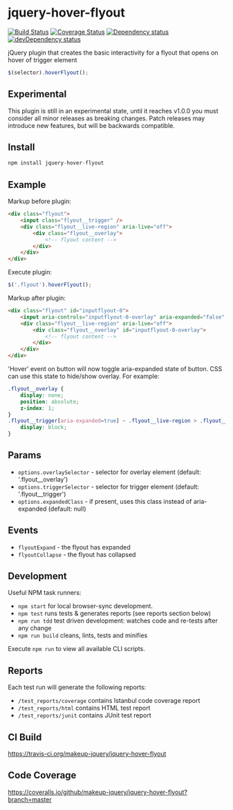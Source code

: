 # jquery-hover-flyout

<p>
    <a href="https://travis-ci.org/makeup-jquery/jquery-hover-flyout"><img src="https://api.travis-ci.org/makeup-jquery/jquery-hover-flyout.svg?branch=master" alt="Build Status" /></a>
    <a href='https://coveralls.io/github/makeup-jquery/jquery-hover-flyout?branch=master'><img src='https://coveralls.io/repos/makeup-jquery/jquery-hover-flyout/badge.svg?branch=master&service=github' alt='Coverage Status' /></a>
    <a href="https://david-dm.org/makeup-jquery/jquery-hover-flyout"><img src="https://david-dm.org/makeup-jquery/jquery-hover-flyout.svg" alt="Dependency status" /></a>
    <a href="https://david-dm.org/makeup-jquery/jquery-hover-flyout#info=devDependencies"><img src="https://david-dm.org/makeup-jquery/jquery-hover-flyout/dev-status.svg" alt="devDependency status" /></a>
</p>

jQuery plugin that creates the basic interactivity for a flyout that opens on hover of trigger element

```js
$(selector).hoverFlyout();
```

## Experimental

This plugin is still in an experimental state, until it reaches v1.0.0 you must consider all minor releases as breaking changes. Patch releases may introduce new features, but will be backwards compatible.

## Install

```js
npm install jquery-hover-flyout
```

## Example

Markup before plugin:

```html
<div class="flyout">
    <input class="flyout__trigger" />
    <div class="flyout__live-region" aria-live="off">
        <div class="flyout__overlay">
            <!-- flyout content -->
        </div>
    </div>
</div>
```

Execute plugin:

```js
$('.flyout').hoverFlyout();
```

Markup after plugin:

```html
<div class="flyout" id="inputflyout-0">
    <input aria-controls="inputflyout-0-overlay" aria-expanded="false" />
    <div class="flyout__live-region" aria-live="off">
        <div class="flyout__overlay" id="inputflyout-0-overlay">
            <!-- flyout content -->
        </div>
    </div>
</div>
```

'Hover' event on button will now toggle aria-expanded state of button. CSS can use this state to hide/show overlay. For example:

```css
.flyout__overlay {
    display: none;
    position: absolute;
    z-index: 1;
}
.flyout__trigger[aria-expanded=true] ~ .flyout__live-region > .flyout__overlay {
    display: block;
}
```

## Params

* `options.overlaySelector` - selector for overlay element (default: '.flyout__overlay')
* `options.triggerSelector` - selector for trigger element (default: '.flyout__trigger')
* `options.expandedClass` - if present, uses this class instead of aria-expanded (default: null)

## Events

* `flyoutExpand` - the flyout has expanded
* `flyoutCollapse` - the flyout has collapsed

## Development

Useful NPM task runners:

* `npm start` for local browser-sync development.
* `npm test` runs tests & generates reports (see reports section below)
* `npm run tdd` test driven development: watches code and re-tests after any change
* `npm run build` cleans, lints, tests and minifies

Execute `npm run` to view all available CLI scripts.

## Reports

Each test run will generate the following reports:

* `/test_reports/coverage` contains Istanbul code coverage report
* `/test_reports/html` contains HTML test report
* `/test_reports/junit` contains JUnit test report

## CI Build

https://travis-ci.org/makeup-jquery/jquery-hover-flyout

## Code Coverage

https://coveralls.io/github/makeup-jquery/jquery-hover-flyout?branch=master
